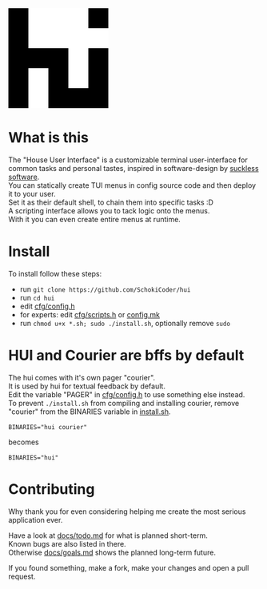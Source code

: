 <img src="./hui.png" alt="hui logo" width="200" style="image-rendering: pixelated; filter: blur(0);">

# What is this

The "House User Interface" is a customizable terminal user-interface for common
tasks and personal tastes, inspired in software-design by
[suckless software](http://suckless.org).  
You can statically create TUI menus in config source code and then deploy it to
your user.  
Set it as their default shell, to chain them into specific tasks :D  
A scripting interface allows you to tack logic onto the menus.  
With it you can even create entire menus at runtime.  

# Install

To install follow these steps:

- run `git clone https://github.com/SchokiCoder/hui`
- run `cd hui`
- edit [cfg/config.h][config.h]
- for experts: edit [cfg/scripts.h][scripts.h] or [config.mk][config.mk]
- run `chmod u+x *.sh; sudo ./install.sh`, optionally remove `sudo`

# HUI and Courier are bffs by default

The hui comes with it's own pager "courier".  
It is used by hui for textual feedback by default.  
Edit the variable "PAGER" in [cfg/config.h][config.h] to use something else
instead.  
To prevent `./install.sh` from compiling and installing courier, remove
"courier" from the BINARIES variable in [install.sh][install.sh].  

```Shell
BINARIES="hui courier"
```

becomes  

```Shell
BINARIES="hui"
```

# Contributing

Why thank you for even considering helping me create the most serious
application ever.  
  
Have a look at [docs/todo.md][todo.md] for what is planned short-term.  
Known bugs are also listed in there.  
Otherwise [docs/goals.md][goals.md] shows the planned long-term future.  
  
If you found something, make a fork, make your changes and open a pull request.  



[config.h]: <https://github.com/SchokiCoder/hui/blob/main/cfg/config.h>
[config.mk]: <https://github.com/SchokiCoder/hui/blob/main/config.mk>
[config.sh]: <https://github.com/SchokiCoder/hui/blob/main/config.sh>
[goals.md]: <https://github.com/SchokiCoder/hui/blob/main/docs/goals.md>
[install.sh]: <https://github.com/SchokiCoder/hui/blob/main/install.sh>
[Makefile]: <https://github.com/SchokiCoder/hui/blob/main/Makefile>
[scripts.h]: <https://github.com/SchokiCoder/hui/blob/main/cfg/scripts.h>
[todo.md]: <https://github.com/SchokiCoder/hui/blob/main/docs/todo.md>
